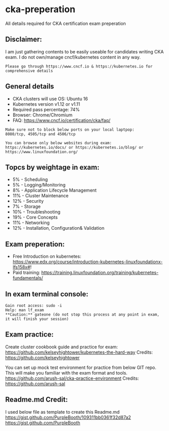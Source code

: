 # cka-preperation
All details required for CKA certification exam preperation

## Disclaimer:
 I am just gathering contents to be easily useable for candidates writing CKA exam. I do not own/manage cncf/kubernetes content in any way.

```
Please go through https://www.cncf.io & https://kubernetes.io for comprehensive details
```

## General details
* CKA clusters will use OS: Ubuntu 16
* Kubernetes version v1.12 or v1.11
* Required pass percentage: 74%
* Browser: Chrome/Chromium
* FAQ: https://www.cncf.io/certification/cka/faq/
```
Make sure not to block below ports on your local laptpop:
8080/tcp, 4505/tcp and 4506/tcp
```

```
You can browse only below websites during exam:
https://kubernetes.io/docs/ or https://kubernetes.io/blog/ or https://www.linuxfoundation.org/
```

## Topcs by weightage in exam:
* 5% - Scheduling
* 5% - Logging/Monitoring
* 8% - Application Lifecycle Management
* 11% - Cluster Maintenance
* 12% - Security
* 7% - Storage
* 10% - Troubleshooting
* 19% - Core Concepts
* 11% - Networking
* 12% - Installation, Configuration& Validation

## Exam preperation:
* Free Introduction on kubernetes: https://www.edx.org/course/introduction-kubernetes-linuxfoundationx-lfs158x#!
* Paid training: https://training.linuxfoundation.org/training/kubernetes-fundamentals/


## In exam terminal console:
```
Gain root access: sudo -i
Help: man lf_exam
**Caution:** gateone (do not stop this process at any point in exam, it will finish your session)
```

## Exam practice:
Create cluster cookbook guide and practice for exam:
https://github.com/kelseyhightower/kubernetes-the-hard-way
Credits: https://github.com/kelseyhightower

You can set up mock test environment for practice from below GIT repo.
This will make you familiar with the exam format and tools.
https://github.com/arush-sal/cka-practice-environment
Credits: https://github.com/arush-sal

## Readme.md Credit:
I used below file as template to create this Readme.md
https://gist.github.com/PurpleBooth/109311bb0361f32d87a2
https://gist.github.com/PurpleBooth
